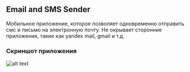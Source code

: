 ## Email and SMS Sender
Мобильное приложение, которое позволяет одновременно отправить смс и письмо на электронную почту. Не окрывает сторонние приложения, такие как yandex mail, gmail и т.д.
### Скриншот приложения
![alt text](/TestMail3/app/screenshots/screen_email_sms_sender.jpg "Скриншот приложения")